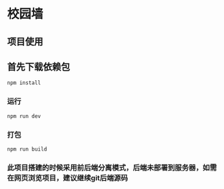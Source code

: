 # 校园墙

## 项目使用
## 首先下载依赖包
```
npm install
```

### 运行
```
npm run dev
```

### 打包
```
npm run build
```
### 此项目搭建的时候采用前后端分离模式，后端未部署到服务器，如需在网页浏览项目，建议继续git后端源码